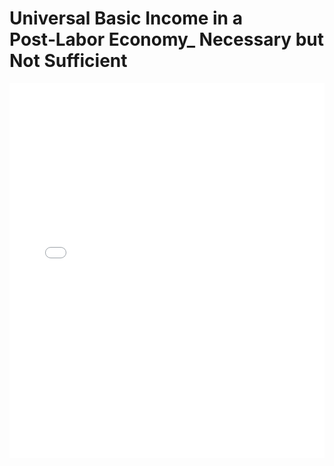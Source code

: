 # Universal Basic Income in a Post‑Labor Economy_ Necessary but Not Sufficient

<embed src="Universal Basic Income in a Post‑Labor Economy_ Necessary but Not Sufficient.pdf" type="application/pdf" width="100%" height="600px">
